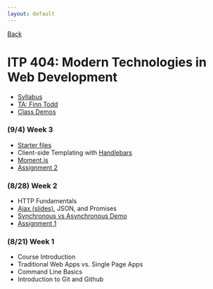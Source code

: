 ```yaml
---
layout: default
---
```


[Back](/teaching)

# ITP 404: Modern Technologies in Web Development

* [Syllabus](https://web-app.usc.edu/soc/syllabus/20183/31835.pdf)
* [TA: Finn Todd](mailto:ftodd@usc.edu)
* [Class Demos](https://github.com/itp404-fall-2018)

### (9/4) Week 3

* [Starter files](https://github.com/itp404-fall-2018/week-3-handlebars/blob/master/starter.zip)
* Client-side Templating with [Handlebars](https://handlebarsjs.com/)
* [Moment.js](https://momentjs.com/)
* [Assignment 2](/teaching/2018/assignments/client-side-templating)

### (8/28) Week 2

* HTTP Fundamentals
* [Ajax (slides)](https://docs.google.com/presentation/d/1r-3XtJXG_Y9_grUYhEidIaCz0SOYWcAKugGrGrrc8Lo/edit?usp=sharing), JSON, and Promises
* [Synchronous vs Asynchronous Demo](http://jsbin.com/wuvacecaxu/edit?js)
* [Assignment 1](/teaching/2018/assignments/ajax)

### (8/21) Week 1

* Course Introduction
* Traditional Web Apps vs. Single Page Apps
* Command Line Basics
* Introduction to Git and Github
